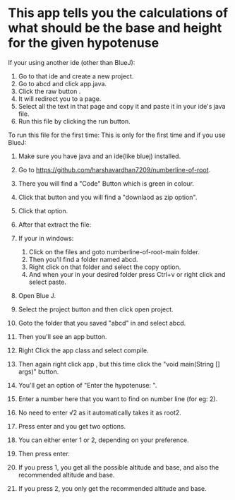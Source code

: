 # This app tells you the calculations of what should be the base and height for the given hypotenuse
If your using another ide (other than BlueJ):
1. Go to that ide and create a new project.
2. Go to abcd and click app.java.
3. Click the raw button .
4. It will redirect you to a page.
5. Select all the text in that page and copy it and paste it in your ide's java file.
6. Run this file by clicking the run button.


To run this file for the first time:
This is only for the first time and if you use BlueJ:
1. Make sure you have java and an ide(like bluej) installed.
2. Go to https://github.com/harshavardhan7209/numberline-of-root.
3. There you will find a "Code" Button which is green in colour.
4. Click that button and you will find a "downlaod as zip option".
5. Click that option.
6. After that extract the file:
7. If your in windows:
      1. Click on the files and goto numberline-of-root-main folder.
      2. Then you'll find a folder named abcd.
      3. Right click on that folder and select the copy option.
      4. And when your in your desired folder press Ctrl+v or right click and select paste.





8. Open Blue J.
9. Select the project button and then click open project.
10. Goto the folder that you saved "abcd" in and select abcd.
11. Then you'll see an app button.
12. Right Click the app class and select compile.
13. Then again right click app , but this time click the "void main(String [] args)" button.
14. You'll get an option of "Enter the hypotenuse: ".
15. Enter a number here that you want to find on number line (for eg: 2).
16. No need to enter √2 as it automatically takes it as root2.
17. Press enter and you get two options.
18. You can either enter 1 or 2, depending on your preference.
19. Then press enter.
20. If you press 1, you  get all the possible altitude and base, and also the recommended altitude and base.
21. If you press 2, you only get the recommended altitude and base.
